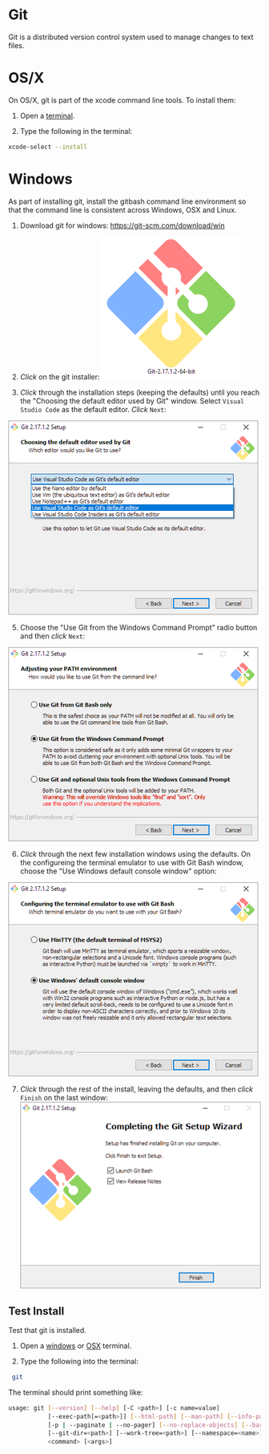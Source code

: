 # Git
Git is a distributed version control system used to manage changes to text files. 

# OS/X

On OS/X, git is part of the xcode command line tools. To install them:

1. Open a [terminal](osx_terminal).

2. Type the following in the terminal:
```bash
xcode-select --install
```

# Windows
As part of installing git, install the gitbash command line environment so that the command line is consistent across Windows, OSX and Linux.

1. Download git for windows:
https://git-scm.com/download/win

2. *Click* on the git installer:
![git installation icon, looks like a tree branch inside 4 colored squares](../images/windows/git/git00.png)

3. *Click* through the installation steps (keeping the defaults) until you reach the "Choosing the default editor used by Git" window. Select `Visual Studio Code` as the default editor. *Click* `Next`:

![installation menu containing drop down of editor options: nano, vim, notepad++, visual studio code, visual studio code insiders](../images/windows/git/git06.png)

5. Choose the "Use Git from the Windows Command Prompt" radio button and then *click* `Next`:

![three radio buttons: use git from git bash, use git from windows command prompt, use git and optional unix tools from the windows command prompt](../images/windows/git/git07.png) 

6. *Click* through the next few installation windows using the defaults. On the configureing the terminal emulator to use with Git Bash window, choose the "Use Windows default console window" option:

![two radio buttons: USe MinTTY, Use Windows default console window](../images/windows/git/git10.png)

7. *Click* through the rest of the install, leaving the defaults, and then *click* `Finish` on the last window: 
![final installation window that says "completing the git setup wizard"](../images/windows/git/git13.png)

## Test Install

Test that git is installed. 
1. Open a [windows](windows_terminal.md) or [OSX](osx_terminal.md) terminal. 

2. Type the following into the terminal:
```bash
 git
 ```

The terminal should print something like:

```bash
usage: git [--version] [--help] [-C <path>] [-c name=value]
           [--exec-path[=<path>]] [--html-path] [--man-path] [--info-path]
           [-p | --paginate | --no-pager] [--no-replace-objects] [--bare]
           [--git-dir=<path>] [--work-tree=<path>] [--namespace=<name>]
           <command> [<args>]


```
